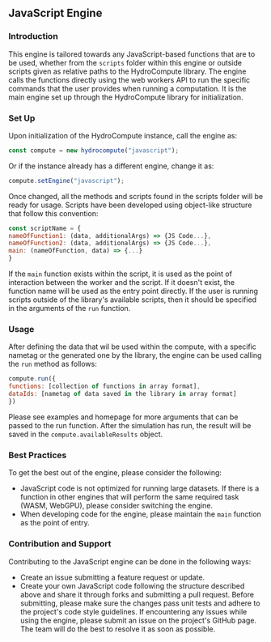 ## JavaScript Engine
### Introduction
This engine is tailored towards any JavaScript-based functions that are to be used, whether from the `scripts` folder within this engine or outside scripts given as relative paths to the HydroCompute library. The engine calls the functions directly using the web workers API to run the specific commands that the user provides when running a computation. It is the main engine set up through the HydroCompute library for initialization.

### Set Up
Upon initialization of the HydroCompute instance, call the engine as:
```javascript
const compute = new hydrocompute("javascript");
``` 
Or if the instance already has a different engine, change it as:
```javascript
compute.setEngine("javascript");
```
Once changed, all the methods and scripts found in the scripts folder will be ready for usage. Scripts have been developed using object-like structure that follow this convention:
```javascript
const scriptName = {
nameOfFunction1: (data, additionalArgs) => {JS Code...},
nameOfFunction2: (data, additionalArgs) => {JS Code...},
main: (nameOfFunction, data) => {...}
}
```

If the `main` function exists within the script, it is used as the point of interaction between the worker and the script. If it doesn't exist, the function name will be used as the entry point directly. If the user is running scripts outside of the library's available scripts, then it should be specified in the arguments of the `run` function.

### Usage
After defining the data that wil be used within the compute, with a specific nametag or the generated one by the library, the engine can be used calling the ```run``` method as follows:
```javascript
compute.run({ 
functions: [collection of functions in array format], 
dataIds: [nametag of data saved in the library in array format]
})
```
Please see examples and homepage for more arguments that can be passed to the run function. After the simulation has run, the result will be saved in the ```compute.availableResults``` object.

### Best Practices
To get the best out of the engine, please consider the following:

* JavaScript code is not optimized for running large datasets. If there is a function in other engines that will perform the same required task (WASM, WebGPU), please consider switching the engine.
* When developing code for the engine, please maintain the `main` function as the point of entry.

### Contribution and Support
Contributing to the JavaScript engine can be done in the following ways:
* Create an issue submitting a feature request or update.
* Create your own JavaScript code following the structure described above and share it through forks and submitting a pull request. Before submitting, please make sure the changes pass unit tests and adhere to the project's code style guidelines.
If encountering any issues while using the engine, please submit an issue on the project's GitHub page. The team will do the best to resolve it as soon as possible.

